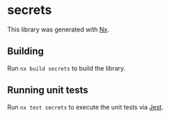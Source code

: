# secrets

This library was generated with [Nx](https://nx.dev).

## Building

Run `nx build secrets` to build the library.

## Running unit tests

Run `nx test secrets` to execute the unit tests via [Jest](https://jestjs.io).
